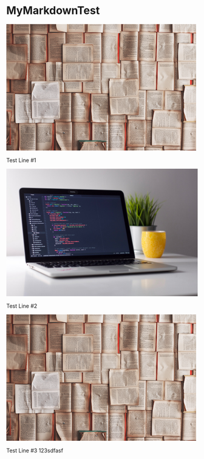 # MyMarkdownTest

![img](test1.png)

Test Line #1

![img](test.jpg)

Test Line #2

![Test Folder](https://raw.githubusercontent.com/wenfengzhuo/MyMarkdownTest/master/assets/test1.png)


Test Line #3
123sdfasf
<!--stackedit_data:
eyJoaXN0b3J5IjpbMjM5OTQ1NDIxLDc4NDQ1NTMxOCwxNjQ5OT
U3MzAwLC0xNTQxNzIxMzAwLC0xMDU5MjM0MzA2LDUzODM3NDAy
MiwxODQ5MDY2NTkwXX0=
-->
